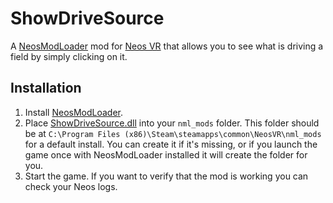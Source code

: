 # ShowDriveSource

A [NeosModLoader](https://github.com/zkxs/NeosModLoader) mod for [Neos VR](https://neos.com/) that allows you to see what is driving a field by simply clicking on it.

## Installation
1. Install [NeosModLoader](https://github.com/zkxs/NeosModLoader).
1. Place [ShowDriveSource.dll](https://github.com/art0007i/ShowDriveSource/releases/latest/download/ShowDriveSource.dll) into your `nml_mods` folder. This folder should be at `C:\Program Files (x86)\Steam\steamapps\common\NeosVR\nml_mods` for a default install. You can create it if it's missing, or if you launch the game once with NeosModLoader installed it will create the folder for you.
1. Start the game. If you want to verify that the mod is working you can check your Neos logs.